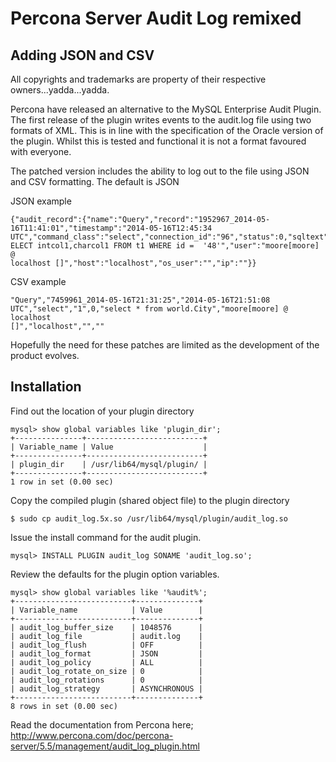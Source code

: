# Percona Server Audit Log remixed
## Adding JSON and CSV

All copyrights and trademarks are property of their respective
owners...yadda...yadda.

Percona have released an alternative to the MySQL Enterprise Audit Plugin. The
first release of the plugin writes events to the audit.log file using two
formats of XML. This is in line with the specification of the Oracle version of
the plugin. Whilst this is tested and functional it is not a format favoured
with everyone. 

The patched version includes the ability to log out to the file using JSON and
CSV formatting. The default is JSON

JSON example
```
{"audit_record":{"name":"Query","record":"1952967_2014-05-16T11:41:01","timestamp":"2014-05-16T12:45:34
UTC","command_class":"select","connection_id":"96","status":0,"sqltext":"S
ELECT intcol1,charcol1 FROM t1 WHERE id =  '48'","user":"moore[moore] @
localhost []","host":"localhost","os_user":"","ip":""}}
```

CSV example
```
"Query","7459961_2014-05-16T21:31:25","2014-05-16T21:51:08
UTC","select","1",0,"select * from world.City","moore[moore] @ localhost
[]","localhost","",""
```

Hopefully the need for these patches are limited as the development of the
product evolves.

## Installation

Find out the location of your plugin directory
```
mysql> show global variables like 'plugin_dir';
+---------------+--------------------------+
| Variable_name | Value                    |
+---------------+--------------------------+
| plugin_dir    | /usr/lib64/mysql/plugin/ |
+---------------+--------------------------+
1 row in set (0.00 sec)
```

Copy the compiled plugin (shared object file) to the plugin directory
```
$ sudo cp audit_log.5x.so /usr/lib64/mysql/plugin/audit_log.so
```

Issue the install command for the audit plugin.
```
mysql> INSTALL PLUGIN audit_log SONAME 'audit_log.so';
```

Review the defaults for the plugin option variables.
```
mysql> show global variables like '%audit%';
+--------------------------+--------------+
| Variable_name            | Value        |
+--------------------------+--------------+
| audit_log_buffer_size    | 1048576      |
| audit_log_file           | audit.log    |
| audit_log_flush          | OFF          |
| audit_log_format         | JSON         |
| audit_log_policy         | ALL          |
| audit_log_rotate_on_size | 0            |
| audit_log_rotations      | 0            |
| audit_log_strategy       | ASYNCHRONOUS |
+--------------------------+--------------+
8 rows in set (0.00 sec)
```

Read the documentation from Percona here;
http://www.percona.com/doc/percona-server/5.5/management/audit_log_plugin.html
